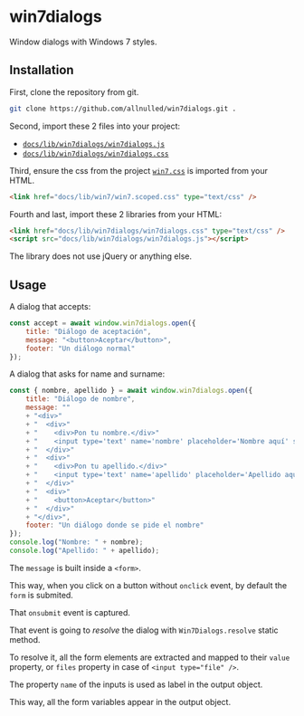 # win7dialogs

Window dialogs with Windows 7 styles.

## Installation

First, clone the repository from git.

```sh
git clone https://github.com/allnulled/win7dialogs.git .
```

Second, import these 2 files into your project:

 - [`docs/lib/win7dialogs/win7dialogs.js`](docs/lib/win7dialogs/win7dialogs.js)
 - [`docs/lib/win7dialogs/win7dialogs.css`](docs/lib/win7dialogs/win7dialogs.css)

Third, ensure the css from the project [`win7.css`](https://khang-nd.github.io/7.css/) is imported from your HTML.

```html
<link href="docs/lib/win7/win7.scoped.css" type="text/css" />
```

Fourth and last, import these 2 libraries from your HTML:

```html
<link href="docs/lib/win7dialogs/win7dialogs.css" type="text/css" />
<script src="docs/lib/win7dialogs/win7dialogs.js"></script>
```

The library does not use jQuery or anything else.

## Usage

A dialog that accepts:

```js
const accept = await window.win7dialogs.open({
    title: "Diálogo de aceptación",
    message: "<button>Aceptar</button>",
    footer: "Un diálogo normal"
});
```

A dialog that asks for name and surname:

```js
const { nombre, apellido } = await window.win7dialogs.open({
    title: "Diálogo de nombre",
    message: ""
    + "<div>"
    + "  <div>"
    + "    <div>Pon tu nombre.</div>"
    + "    <input type='text' name='nombre' placeholder='Nombre aquí' style='width:100%;' />"
    + "  </div>"
    + "  <div>"
    + "    <div>Pon tu apellido.</div>"
    + "    <input type='text' name='apellido' placeholder='Apellido aquí' style='width:100%;' />"
    + "  </div>"
    + "  <div>"
    + "    <button>Aceptar</button>"
    + "  </div>"
    + "</div>",
    footer: "Un diálogo donde se pide el nombre"
});
console.log("Nombre: " + nombre);
console.log("Apellido: " + apellido);
```

The `message` is built inside a `<form>`.

This way, when you click on a button without `onclick` event, by default the `form` is submited.

That `onsubmit` event is captured.

That event is going to *resolve* the dialog with `Win7Dialogs.resolve` static method.

To resolve it, all the form elements are extracted and mapped to their `value` property, or `files` property in case of `<input type="file" />`.

The property `name` of the inputs is used as label in the output object.

This way, all the form variables appear in the output object.